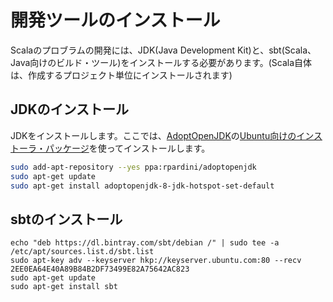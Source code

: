 # 開発ツールのインストール

Scalaのプロブラムの開発には、JDK(Java Development Kit)と、sbt(Scala、Java向けのビルド・ツール)をインストールする必要があります。(Scala自体は、作成するプロジェクト単位にインストールされます)

## JDKのインストール

JDKをインストールします。ここでは、[AdoptOpenJDK](https://adoptopenjdk.net/)の[Ubuntu向けのインストーラ・パッケージ](https://github.com/rpardini/adoptopenjdk-deb-installer)を使ってインストールします。

```bash
sudo add-apt-repository --yes ppa:rpardini/adoptopenjdk
sudo apt-get update
sudo apt-get install adoptopenjdk-8-jdk-hotspot-set-default
```

## sbtのインストール

```
echo "deb https://dl.bintray.com/sbt/debian /" | sudo tee -a /etc/apt/sources.list.d/sbt.list
sudo apt-key adv --keyserver hkp://keyserver.ubuntu.com:80 --recv 2EE0EA64E40A89B84B2DF73499E82A75642AC823
sudo apt-get update
sudo apt-get install sbt
```
